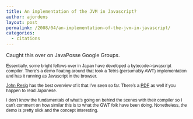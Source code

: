 ```yaml
---
title: An implementation of the JVM in Javascript?
author: ajordens
layout: post
permalink: /2008/04/an-implementation-of-the-jvm-in-javascript/
categories:
  - citations
---
```

Caught this over on JavaPosse Google Groups.

<p style="font: 12.0px Helvetica">
  Essentially, some bright fellows over in Japan have developed a bytecode->javascript compiler. There&#8217;s a demo floating around that took a Tetris (persumably AWT) implementation and has it running as Javascript in the browser.
</p>

<p style="font: 12.0px Helvetica">
</p>

<p style="font: 12.0px Helvetica">
  <a href="http://ejohn.org/blog/running-java-in-javascript/">John Resig</a> has the best overview of it that I&#8217;ve seen so far. There&#8217;s a <a href="http://ejohn.org/files/orto.pdf">PDF</a> as well if you happen to read Japanese.
</p>

<p style="font: 12.0px Helvetica">
</p>

<p style="font: 12.0px Helvetica">
  I don&#8217;t know the fundamentals of what&#8217;s going on behind the scenes with their compiler so I can&#8217;t comment on how similar this is to what the GWT folk have been doing. Nonetheless, the demo is pretty slick and the concept interesting.
</p>

<p style="font: 12.0px Helvetica">
</p>